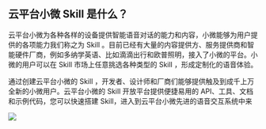 ## 云平台小微 Skill 是什么？

云平台小微为各种各样的设备提供智能语音对话的能力和内容，小微能够为用户提供的各项能力我们称之为 Skill 。目前已经有大量的内容提供方、服务提供商和智能硬件厂商，例如多纳学英语、比如滴滴出行和欧普照明，接入了小微的平台。小微的用户可以在 Skill 市场上任意挑选各种类型的 Skill ，形成定制化的语音体验。

通过创建云平台小微的 Skill ，开发者、设计师和厂商们能够提供触及到成千上万全新的小微用户。云平台小微的 Skill 开放平台提供便捷易用的 API、工具、文档和示例代码，您可以快速搭建 Skill，进入到云平台小微先进的语音交互系统中来

![](https://mc.qcloudimg.com/static/img/83edfc88c09e282260a99504c04a6cf5/image.png)
